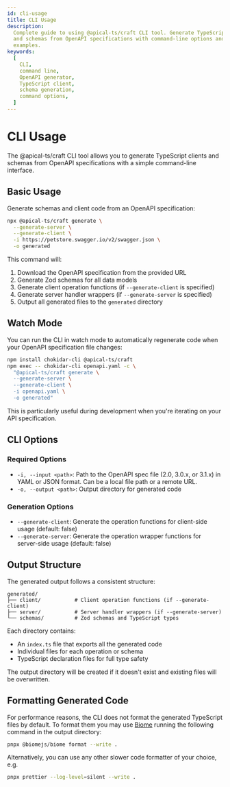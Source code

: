 ```yaml
---
id: cli-usage
title: CLI Usage
description:
  Complete guide to using @apical-ts/craft CLI tool. Generate TypeScript clients
  and schemas from OpenAPI specifications with command-line options and
  examples.
keywords:
  [
    CLI,
    command line,
    OpenAPI generator,
    TypeScript client,
    schema generation,
    command options,
  ]
---
```


# CLI Usage

The @apical-ts/craft CLI tool allows you to generate TypeScript clients and
schemas from OpenAPI specifications with a simple command-line interface.

## Basic Usage

Generate schemas and client code from an OpenAPI specification:

```bash
npx @apical-ts/craft generate \
  --generate-server \
  --generate-client \
  -i https://petstore.swagger.io/v2/swagger.json \
  -o generated
```

This command will:

1. Download the OpenAPI specification from the provided URL
2. Generate Zod schemas for all data models
3. Generate client operation functions (if `--generate-client` is specified)
4. Generate server handler wrappers (if `--generate-server` is specified)
5. Output all generated files to the `generated` directory

## Watch Mode

You can run the CLI in watch mode to automatically regenerate code when your
OpenAPI specification file changes:

```bash
npm install chokidar-cli @apical-ts/craft
npm exec -- chokidar-cli openapi.yaml -c \
  "@apical-ts/craft generate \
  --generate-server \
  --generate-client \
  -i openapi.yaml \
  -o generated"
```

This is particularly useful during development when you're iterating on your API
specification.

## CLI Options

### Required Options

- `-i, --input <path>`: Path to the OpenAPI spec file (2.0, 3.0.x, or 3.1.x) in
  YAML or JSON format. Can be a local file path or a remote URL.
- `-o, --output <path>`: Output directory for generated code

### Generation Options

- `--generate-client`: Generate the operation functions for client-side usage
  (default: false)
- `--generate-server`: Generate the operation wrapper functions for server-side
  usage (default: false)

## Output Structure

The generated output follows a consistent structure:

```
generated/
├── client/           # Client operation functions (if --generate-client)
├── server/           # Server handler wrappers (if --generate-server)
└── schemas/          # Zod schemas and TypeScript types
```

Each directory contains:

- An `index.ts` file that exports all the generated code
- Individual files for each operation or schema
- TypeScript declaration files for full type safety

The output directory will be created if it doesn't exist and existing files will
be overwritten.

## Formatting Generated Code

For performance reasons, the CLI does not format the generated TypeScript files
by default. To format them you may use [Biome](https://biomejs.dev/) running the
following command in the output directory:

```bash
pnpx @biomejs/biome format --write .
```

Alternatively, you can use any other slower code formatter of your choice, e.g.

```bash
pnpx prettier --log-level=silent --write .
```
